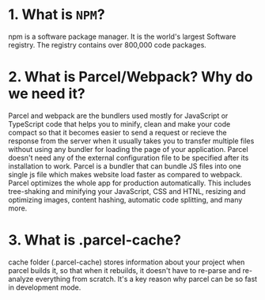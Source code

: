 # 1. What is `NPM`?
npm is a software package manager.
It is the world's largest Software registry. The registry contains over 800,000 code packages.

# 2. What is Parcel/Webpack? Why do we need it?
Parcel and webpack are the bundlers used mostly for JavaScript or TypeScript code that helps you to minify, clean and make your code compact so that it becomes easier to send a request or recieve the response from the server when it usually takes you to transfer multiple files without using any bundler for loading the page of your application. Parcel doesn't need any of the external configuration file to be specified after its installation to work.
Parcel is a bundler that can bundle JS files into one single js file which makes website load faster as compared to webpack. 
Parcel optimizes the whole app for production automatically. This includes tree-shaking and minifying your JavaScript, CSS and HTNL, resizing and optimizing images, content hashing, automatic code splitting, and many more.

# 3. What is .parcel-cache?
cache folder (.parcel-cache) stores information about your project when parcel builds it, so that when it rebuilds, it doesn't have to re-parse and re-analyze everything from scratch. It's a key reason why parcel can be so fast in development mode.